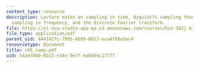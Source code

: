 ```yaml
---
content_type: resource
description: Lecture notes on sampling in time, Nyquist?s sampling theorem revisited,
  sampling in frequency, and the discrete Fourier transform.
file: https://ol-ocw-studio-app-qa.s3.amazonaws.com/courses/hst-582j-biomedical-signal-and-image-processing-spring-2007/54ae74896b15e34e9e7fea0d94c17777_ch5_samp.pdf
file_type: application/pdf
parent_uid: 4441427c-7995-6b09-6013-eca4f68a3ec4
resourcetype: Document
title: ch5_samp.pdf
uid: 54ae7489-6b15-e34e-9e7f-ea0d94c17777
---
```

